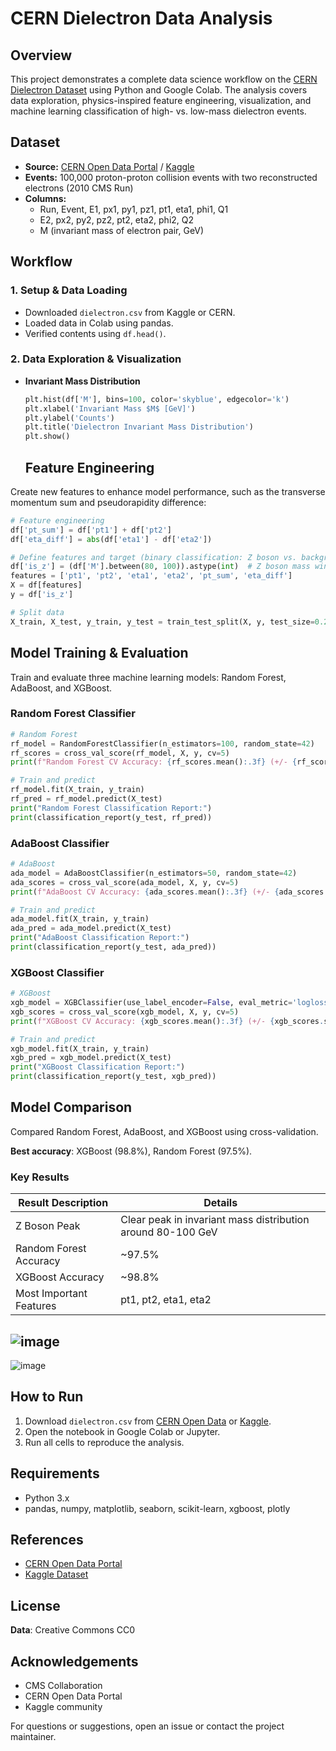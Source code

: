 # CERN Dielectron Data Analysis

## Overview

This project demonstrates a complete data science workflow on the [CERN Dielectron Dataset](https://opendata.cern.ch/record/304) using Python and Google Colab. The analysis covers data exploration, physics-inspired feature engineering, visualization, and machine learning classification of high- vs. low-mass dielectron events.

## Dataset

- **Source:** [CERN Open Data Portal](https://opendata.cern.ch/record/304) / [Kaggle](https://www.kaggle.com/datasets/fedesoriano/cern-electron-collision-data)
- **Events:** 100,000 proton-proton collision events with two reconstructed electrons (2010 CMS Run)
- **Columns:**  
  - Run, Event, E1, px1, py1, pz1, pt1, eta1, phi1, Q1  
  - E2, px2, py2, pz2, pt2, eta2, phi2, Q2  
  - M (invariant mass of electron pair, GeV)

## Workflow

### 1. Setup & Data Loading

- Downloaded `dielectron.csv` from Kaggle or CERN.
- Loaded data in Colab using pandas.
- Verified contents using `df.head()`.

### 2. Data Exploration & Visualization

- **Invariant Mass Distribution**

  ```python
  plt.hist(df['M'], bins=100, color='skyblue', edgecolor='k')
  plt.xlabel('Invariant Mass $M$ [GeV]')
  plt.ylabel('Counts')
  plt.title('Dielectron Invariant Mass Distribution')
  plt.show()
  ```
  ## Feature Engineering
Create new features to enhance model performance, such as the transverse momentum sum and pseudorapidity difference:

```python
# Feature engineering
df['pt_sum'] = df['pt1'] + df['pt2']
df['eta_diff'] = abs(df['eta1'] - df['eta2'])

# Define features and target (binary classification: Z boson vs. background)
df['is_z'] = (df['M'].between(80, 100)).astype(int)  # Z boson mass window
features = ['pt1', 'pt2', 'eta1', 'eta2', 'pt_sum', 'eta_diff']
X = df[features]
y = df['is_z']

# Split data
X_train, X_test, y_train, y_test = train_test_split(X, y, test_size=0.2, random_state=42)
```

## Model Training & Evaluation
Train and evaluate three machine learning models: Random Forest, AdaBoost, and XGBoost.

### Random Forest Classifier
```python
# Random Forest
rf_model = RandomForestClassifier(n_estimators=100, random_state=42)
rf_scores = cross_val_score(rf_model, X, y, cv=5)
print(f"Random Forest CV Accuracy: {rf_scores.mean():.3f} (+/- {rf_scores.std() * 2:.3f})")

# Train and predict
rf_model.fit(X_train, y_train)
rf_pred = rf_model.predict(X_test)
print("Random Forest Classification Report:")
print(classification_report(y_test, rf_pred))
```

### AdaBoost Classifier
```python
# AdaBoost
ada_model = AdaBoostClassifier(n_estimators=50, random_state=42)
ada_scores = cross_val_score(ada_model, X, y, cv=5)
print(f"AdaBoost CV Accuracy: {ada_scores.mean():.3f} (+/- {ada_scores.std() * 2:.3f})")

# Train and predict
ada_model.fit(X_train, y_train)
ada_pred = ada_model.predict(X_test)
print("AdaBoost Classification Report:")
print(classification_report(y_test, ada_pred))
```

### XGBoost Classifier
```python
# XGBoost
xgb_model = XGBClassifier(use_label_encoder=False, eval_metric='logloss', random_state=42)
xgb_scores = cross_val_score(xgb_model, X, y, cv=5)
print(f"XGBoost CV Accuracy: {xgb_scores.mean():.3f} (+/- {xgb_scores.std() * 2:.3f})")

# Train and predict
xgb_model.fit(X_train, y_train)
xgb_pred = xgb_model.predict(X_test)
print("XGBoost Classification Report:")
print(classification_report(y_test, xgb_pred))
```

## Model Comparison
Compared Random Forest, AdaBoost, and XGBoost using cross-validation.

**Best accuracy**: XGBoost (98.8%), Random Forest (97.5%).

### Key Results
| Result Description          | Details                              |
|-----------------------------|--------------------------------------|
| Z Boson Peak                | Clear peak in invariant mass distribution around 80-100 GeV |
| Random Forest Accuracy      | ~97.5%                              |
| XGBoost Accuracy            | ~98.8%                              |
| Most Important Features     | pt1, pt2, eta1, eta2                |

![image](https://github.com/user-attachments/assets/b437e78d-488c-496a-bdc2-148a1e0f88a7)
---
![image](https://github.com/user-attachments/assets/0c947bc3-73c7-4503-bca4-3703668c408b)

## How to Run
1. Download `dielectron.csv` from [CERN Open Data](http://opendata.cern.ch) or [Kaggle](https://www.kaggle.com).
2. Open the notebook in Google Colab or Jupyter.
3. Run all cells to reproduce the analysis.

## Requirements
- Python 3.x
- pandas, numpy, matplotlib, seaborn, scikit-learn, xgboost, plotly

## References
- [CERN Open Data Portal](http://opendata.cern.ch)
- [Kaggle Dataset](https://www.kaggle.com)

## License
**Data**: Creative Commons CC0

## Acknowledgements
- CMS Collaboration
- CERN Open Data Portal
- Kaggle community

For questions or suggestions, open an issue or contact the project maintainer.
